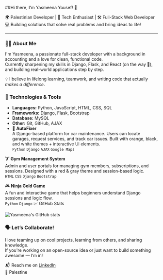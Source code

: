##Hi there, I'm Yasmeena Yousef! 👋

🌍 Palestinian Developer | 🧠 Tech Enthusiast | 🛠️ Full-Stack Web Developer  
💻 Building solutions that solve real problems and bring ideas to life!

---

### 👩‍💻 About Me

I'm Yasmeena, a passionate full-stack developer with a background in accounting and a love for clean, functional code.  
Currently sharpening my skills in Django, Flask, and React (on the way 🚀), and building real-world applications step by step.

💡 I believe in lifelong learning, teamwork, and writing code that actually *makes a difference*.


### 🚀 Technologies & Tools

- **Languages:** Python, JavaScript, HTML, CSS, SQL  
- **Frameworks:** Django, Flask, Bootstrap
- **Database:** MySQL  
- **Other:** Git, GitHub, AJAX
- 🔧 **AutoFixer**  
A Django-based platform for car maintenance. Users can locate garages, request services, and track car issues. Built with orange, black, and white themes + interactive UI elements.  
`Python` `Django` `AJAX` `Google Maps`

🏋️ **Gym Management System**  
Admin and user portals for managing gym members, subscriptions, and sessions. Designed with a red & gray theme and session-based logic.  
`HTML` `CSS` `Django` `Bootstrap`

🎮 **Ninja Gold Game**  
A fun and interactive game that helps beginners understand Django sessions and logic flow.  
`Python` `Django`
 📈 GitHub Stats

<!-- You can generate your own from: https://github-readme-stats.vercel.app -->
![Yasmeena's GitHub stats](https://github-readme-stats.vercel.app/api?username=YOUR_GITHUB_USERNAME&show_icons=true&theme=radical)
### 🗣️ Let’s Collaborate!

I love teaming up on cool projects, learning from others, and sharing knowledge.  
If you're working on an open-source idea or just want to build something awesome — I’m in!

📬 Reach me on [LinkedIn](https://www.linkedin.com/in/yasmeena-yousef)  
📍 Palestine
